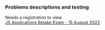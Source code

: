 ### Problems descriptions and testing  

Needs a registration to view.  
[JS Applications Retake Exam - 15 August 2022](https://judge.softuni.org/Contests/3595/JS-Applications-Retake-Exam-15-August-2022)  
